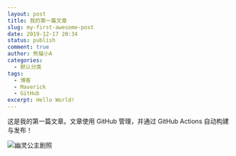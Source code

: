 ```yaml
---
layout: post
title: 我的第一篇文章
slug: my-first-awesome-post
date: 2019-12-17 20:34
status: publish
comment: true
author: 熊猫小A
categories: 
  - 默认分类
tags: 
  - 博客
  - Maverick
  - GitHub
excerpt: Hello World!
---
```


这是我的第一篇文章。文章使用 GitHub 管理，并通过 GitHub Actions 自动构建与发布！

![幽灵公主剧照](./images/Mononoke_Hime.jpg)
